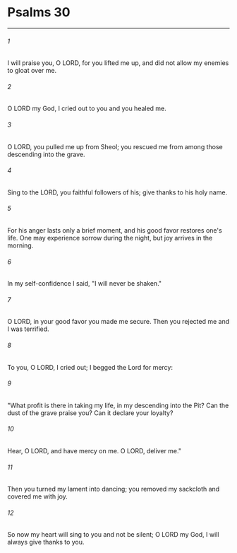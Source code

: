 # Psalms 30
***



###### 1 
I will praise you, O LORD, for you lifted me up, and did not allow my enemies to gloat over me. 

###### 2 
O LORD my God, I cried out to you and you healed me. 

###### 3 
O LORD, you pulled me up from Sheol; you rescued me from among those descending into the grave. 

###### 4 
Sing to the LORD, you faithful followers of his; give thanks to his holy name. 

###### 5 
For his anger lasts only a brief moment, and his good favor restores one's life. One may experience sorrow during the night, but joy arrives in the morning. 

###### 6 
In my self-confidence I said, "I will never be shaken." 

###### 7 
O LORD, in your good favor you made me secure. Then you rejected me and I was terrified. 

###### 8 
To you, O LORD, I cried out; I begged the Lord for mercy: 

###### 9 
"What profit is there in taking my life, in my descending into the Pit? Can the dust of the grave praise you? Can it declare your loyalty? 

###### 10 
Hear, O LORD, and have mercy on me. O LORD, deliver me." 

###### 11 
Then you turned my lament into dancing; you removed my sackcloth and covered me with joy. 

###### 12 
So now my heart will sing to you and not be silent; O LORD my God, I will always give thanks to you.
